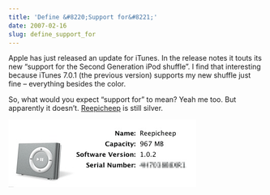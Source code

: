 ```yaml
---
title: 'Define &#8220;Support for&#8221;'
date: 2007-02-16
slug: define_support_for
---
```

<p>Apple has just released an update for iTunes. In the release notes it touts its new &#8220;support for the Second Generation iPod shuffle&#8221;. I find that interesting because iTunes 7.0.1 (the previous version) supports my new shuffle just fine &#8211; everything besides the color.</p>

<p>So, what would you expect &#8220;support for&#8221; to mean? Yeah me too. But apparently it doesn&#8217;t. <a href="/entry/reepicheep">Reepicheep</a> is still silver.</p>

<p><img src="/assets/img/reepicheep-info.gif" border="0" height="134" width="370" alt="Reepicheep is still silver (screenshot)" class="imgcenter" /></p>
